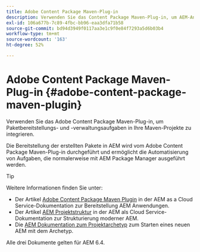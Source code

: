 ```yaml
---
title: Adobe Content Package Maven-Plug-in
description: Verwenden Sie das Content Package Maven-Plug-in, um AEM-Anwendungen bereitzustellen.
exl-id: 106a677b-7c89-4fbc-bb96-eaa3dfa71b58
source-git-commit: bd94d3949f0117aa3e1c9f0e84f7293a5d6b03b4
workflow-type: tm+mt
source-wordcount: '163'
ht-degree: 52%

---
```


# Adobe Content Package Maven-Plug-in {#adobe-content-package-maven-plugin}

Verwenden Sie das Adobe Content Package Maven-Plug-in, um Paketbereitstellungs- und -verwaltungsaufgaben in Ihre Maven-Projekte zu integrieren.

Die Bereitstellung der erstellten Pakete in AEM wird vom Adobe Content Package Maven-Plug-in durchgeführt und ermöglicht die Automatisierung von Aufgaben, die normalerweise mit AEM Package Manager ausgeführt werden.

>[!TIP]
>
>Weitere Informationen finden Sie unter:
>
>* Der Artikel [Adobe Content Package Maven Plugin](https://experienceleague.adobe.com/docs/experience-manager-cloud-service/implementing/developer-tools/maven-plugin.html?lang=en#developer-tools) in der AEM as a Cloud Service-Dokumentation zur Bereitstellung AEM Anwendungen.
>* Der Artikel [AEM Projektstruktur](https://docs.adobe.com/content/help/de-DE/experience-manager-cloud-service/implementing/developing/aem-project-content-package-structure.html) in der AEM als Cloud Service-Dokumentation zur Strukturierung moderner AEM.
>* Die [AEM Dokumentation zum Projektarchetyp](https://docs.adobe.com/content/help/de-DE/experience-manager-core-components/using/developing/archetype/overview.html) zum Starten eines neuen AEM mit dem Archetyp.

>
>
Alle drei Dokumente gelten für AEM 6.4.
